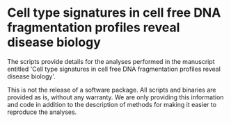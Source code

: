 # Cell type signatures in cell free DNA fragmentation profiles reveal disease biology

The scripts provide details for the analyses performed in the manuscript entitled 'Cell type signatures in cell free DNA fragmentation profiles reveal disease biology'.

This is not the release of a software package. All scripts and binaries are provided as is, without any warranty. We are only providing this information and code in addition to the description of methods for making it easier to reproduce the analyses.
